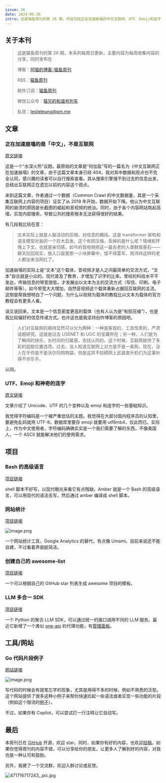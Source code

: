 ```yaml
---
issue: 26
date: 2024-05-26
intro: 这是猫鱼周刊的第 26 期，内容包括正在加速崩塌的中文互联网、UTF、Emoji和连字的基础知识，以及一些项目和工具的介绍。
---
```


## 关于本刊

> 这是猫鱼周刊的第 26 期，本系列每周日更新，主要内容为每周收集内容的分享，同时发布在
>
> 博客：[阿猫的博客-猫鱼周刊](https://ameow.xyz/categories/weekly)
>
> RSS：[猫鱼周刊](https://ameow.xyz/feed/categories/weekly.xml)
>
> 邮件订阅：[猫鱼周刊](https://quaily.com/ameow)
>
> 微信公众号：[猫兄的和谐号列车](http://img.ameow.xyz/202401141448662.png)
>
> 私信：[leslieleung@pm.me](mailto:leslieleung@pm.me)

## 文章

### 正在加速崩塌的是「中文」，不是互联网

[原文链接](https://blog.est.im/2024/stderr-09)

这是一个“水深火热”议题。最原始的文章是“何加盐”写的一篇名为《中文互联网正在加速崩塌》的文章，由于这篇文章本身已经 404，我对其中数据和观点也不完全认同，感兴趣的读者可以自行搜索查看。其从搜索引擎搜不到过去的信息出发，总结出互联网正在遗忘以前的内容这个观点。

来到这篇文章，作者通过一个数据（Common Crawl 的中文数据量，其是一个采集互联网上内容的项目）证实了从 2019 年开始，数据开始下降。他认为中文互联网的崩溃的原因是长截图的崛起和音视频的统治。同时，由于各个内容网站筑起高墙，实现内部搜索，导致公共的搜索根本无法获得很好的结果。

有几段我比较在意：

> 文本实际上就是人脑活动的压缩，对信息的概括。这是 transformer 架构和语言模型对我的一个巨大启发。这个有损压缩，丢掉的是什么呢？情绪和环境上下文，也就是亲切感。如今的音视频把这一最古老的人类群居基石——聊天拉回现实，放入口袋里那一小块屏幕中，怪不得雷军、周鸿祎这样的老人都出来当网红了。

加速崩塌的实际上是“文本”这个载体，音视频才是人之间最简单的交流方式，“文本”自古就是小众的，现代普及了教育，才增加了识字的比率。曾经的科技水平不发达，传输信息的带宽很低，才发展出以文本为主的交流方式（写信、印刷、电子邮件等等）。如今带宽大大增加，自然音视频这个载体重新占据回互联网的主流。这倒是帮我想明白了一个问题，为什么以视频为载体的教程比以文本为载体的官方教程会有更多人看。

话又说回来，文本是一个信息密度更高的载体（也有人认为是“有损压缩”），也是我比较偏好的信息传递方式。也许这也是我坚持创作博客的原因吧。

> 人们对互联网的期待显然可以分为两种：一种是客观的，工具性质的，严肃话题研究。这就是过去 USENET 和 UGC 的宝藏所在；另一种，人们是为了瞬间的快乐，长时间的归属感，去找认同的。这个时候，互联网提供了多彩的屁股位置选项。过去，没人知道互联网上对方是不是一条狗，现在，没人在乎你是不是沃尔玛购物袋，但是这并不妨碍网上武装直升机们为这事吵得不亦乐乎。

认同。

### UTF、Emoji 和神奇的连字

[原文链接](https://ecnelises.com/2024/05/utf-emoji-ligatures/)

文章介绍了 Unicode、UTF 的几个变种以及 emoji 和连字的一些基础知识。

我觉得字符编码是一个被严重低估的主题。我觉得在大部分国内程序员的认知里，要避免乱码就用 UTF-8，数据库里要存 emoji 就要用 utf8mb4，仅此而已。实际上，作为中文使用者，字符编码确确实实是一个我们需要了解的东西，不像美国人，一个 ASCII 就能解决他们的使用需求。

## 项目

### Bash 的高级语言

[项目链接](https://github.com/Ph0enixKM/Amber)

shell 脚本不好写，以现代眼光来看它有点残缺。Amber 就是一个 Bash 的高级语言，可以用现代的语法去写，然后通过 amber 编译成 shell 脚本。

### 网站统计

[项目链接](https://github.com/Openpanel-dev/openpanel)

![image.png](https://img.ameow.xyz/202405261732504.png)

一个网站统计工具，Google Analytics 的替代，有点像 Umami。目前来说还不能自建，不过看着界面挺简洁。

### 创建自己的 awesome-list

[项目链接](https://github.com/maguowei/starred)

一个可以根据自己的 GitHub star 列表生成 awesome 项目的模板。

### LLM 多合一 SDK

[项目链接](https://github.com/BerriAI/litellm)

一个 Python 的聚合 LLM SDK，可以通过统一的接口调用不同的 LLM 服务。最近它新增了一个类似 [one-api](https://github.com/songquanpeng/one-api) 的代理功能，有[管理面板](https://docs.litellm.ai/docs/hosted)。

## 工具/网站

### Go 代码片段例子

[网站链接](https://gobyexample.com/)

![image.png](https://img.ameow.xyz/202405261750198.png)

写代码的时候会有提笔忘字的现象，尤其是用得不多的时候，例如不熟悉的泛型。这个网站提供了很多这种小例子来帮你快速捡起一些语法或者实现一些功能的片段（例如这个限流的[例子](https://gobyexample.com/rate-limiting)）。

不过，如果你有 Copilot，可以尝试打一行注释让它自动写。

## 最后

本周刊已在 [GitHub](https://github.com/LeslieLeung/cat-fish-weekly) 开源，欢迎 star。同时，如果你有好的内容，也欢迎[投稿](https://github.com/LeslieLeung/cat-fish-weekly/issues/new?assignees=LeslieLeung&labels=&projects=&template=recommendations.md)。如果你觉得周刊的内容不错，可以分享给你的朋友，让更多人了解到好的内容，对我也是一种认可和鼓励。

另外，我建了一个交流群，欢迎入群讨论或反馈。

![471716717243_.pic.jpg](https://img.ameow.xyz/202405261754962.jpg)
